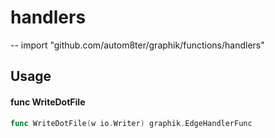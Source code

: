 # handlers
--
    import "github.com/autom8ter/graphik/functions/handlers"


## Usage

#### func  WriteDotFile

```go
func WriteDotFile(w io.Writer) graphik.EdgeHandlerFunc
```
